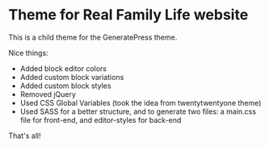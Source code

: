 # Theme for Real Family Life website

This is a child theme for the GeneratePress theme.

Nice things:

-  Added block editor colors
-  Added custom block variations
-  Added custom block styles
-  Removed jQuery
-  Used CSS Global Variables (took the idea from twentytwentyone theme)
-  Used SASS for a better structure, and to generate two files: a main.css file for front-end, and editor-styles for back-end

That's all!
